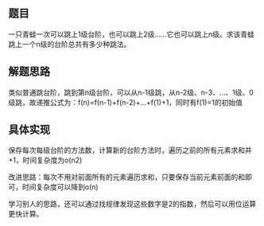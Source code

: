 ## 题目
一只青蛙一次可以跳上1级台阶，也可以跳上2级……它也可以跳上n级。求该青蛙跳上一个n级的台阶总共有多少种跳法。
## 解题思路
类似普通跳台阶，跳到第n级台阶，可以从n-1级跳，从n-2级、n-3、...、1级、0级跳，故递推公式为：f(n)=f(n-1)+f(n-2)+...+f(1)+1，同时有f(1)=1的初始值
## 具体实现
保存每次每级台阶的方法数，计算新的台阶方法时，遍历之前的所有元素求和并+1，时间复杂度为o(n2)

改进思路：每次不用对前面所有的元素遍历求和，只要保存当前元素前面的和即可，时间复杂度可以降到o(n)

学习别人的思路，还可以通过找规律发现这些数字是2的指数，然后可以用位运算更快计算。